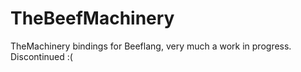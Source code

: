 # TheBeefMachinery
TheMachinery bindings for Beeflang, very much a work in progress.
Discontinued :(
